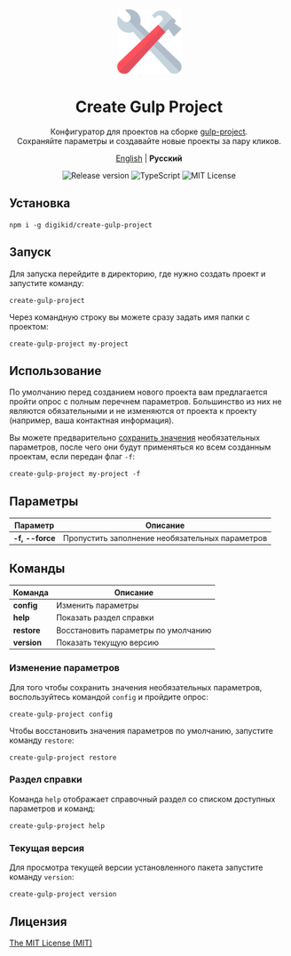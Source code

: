 <div align="center">
  <img alt="Create Gulp Project" src="https://github.com/digikid/create-gulp-project/raw/main/logo.png" height="117" />
  <h1>Create Gulp Project</h1>
  <p>Конфигуратор для проектов на сборке <a href="https://github.com/digikid/gulp-project">gulp-project</a>.<br>Сохраняйте параметры и создавайте новые проекты за пару кликов.</p>
  <p>
    <a href="https://github.com/digikid/create-gulp-project/blob/main/README.md">English</a> | <b>Русский</b></p>
  <img src="https://img.shields.io/github/release/digikid/create-gulp-project.svg?style=flat-square&logo=appveyor" alt="Release version">
  <img src="https://img.shields.io/github/languages/top/digikid/create-gulp-project.svg?style=flat-square&logo=appveyor" alt="TypeScript">
  <img src="https://img.shields.io/github/license/digikid/create-gulp-project.svg?style=flat-square&logo=appveyor" alt="MIT License">
</div>

## Установка

```shell
npm i -g digikid/create-gulp-project
```

## Запуск

Для запуска перейдите в директорию, где нужно создать проект и запустите команду:

```shell
create-gulp-project
```

Через командную строку вы можете сразу задать имя папки с проектом:

```shell
create-gulp-project my-project
```

## Использование

По умолчанию перед созданием нового проекта вам предлагается пройти опрос с полным перечнем параметров. Большинство из них не являются обязательными и не изменяются от проекта к проекту (например, ваша контактная информация).

Вы можете предварительно [сохранить значения](#config) необязательных параметров, после чего они будут применяться ко всем созданным проектам, если передан флаг `-f`:

```shell
create-gulp-project my-project -f
```

## Параметры

| Параметр            | Описание                                        |
|---------------------|-------------------------------------------------|
| <b>-f, --force</b>  | Пропустить заполнение необязательных параметров |

## Команды

| Команда        | Описание                            |
|----------------|-------------------------------------|
| <b>config</b>  | Изменить параметры                  |
| <b>help</b>    | Показать раздел справки             |
| <b>restore</b> | Восстановить параметры по умолчанию |
| <b>version</b> | Показать текущую версию             |

<a name="config"></a>

### Изменение параметров

Для того чтобы сохранить значения необязательных параметров, воспользуйтесь командой `config` и пройдите опрос:

```shell
create-gulp-project config
```

Чтобы восстановить значения параметров по умолчанию, запустите команду `restore`:

```shell
create-gulp-project restore
```

### Раздел справки

Команда `help` отображает справочный раздел со списком доступных параметров и команд:

```shell
create-gulp-project help
```

### Текущая версия

Для просмотра текущей версии установленного пакета запустите команду `version`:

```shell
create-gulp-project version
```

## Лицензия

[The MIT License (MIT)](LICENSE)
